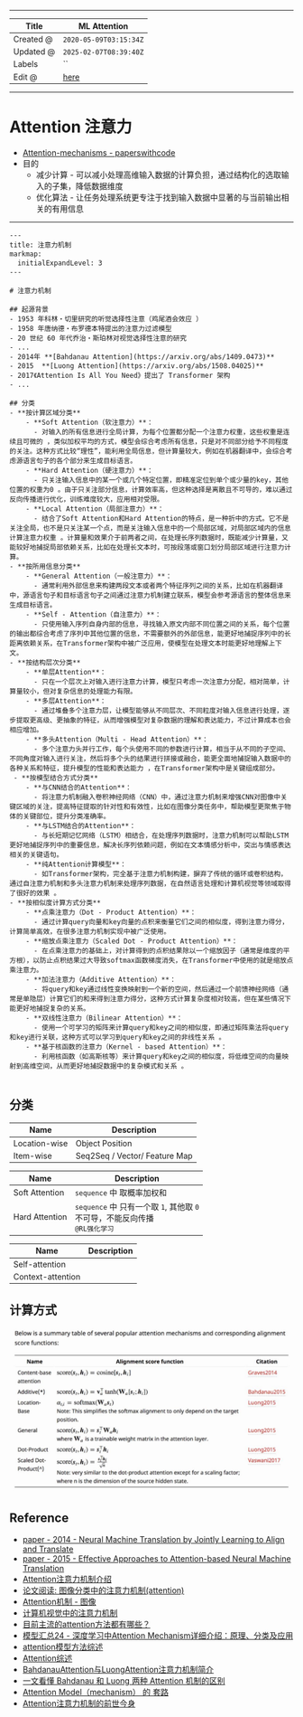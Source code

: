 -----

| Title     | ML Attention                                          |
| --------- | ----------------------------------------------------- |
| Created @ | `2020-05-09T03:15:34Z`                                |
| Updated @ | `2025-02-07T08:39:40Z`                                |
| Labels    | \`\`                                                  |
| Edit @    | [here](https://github.com/junxnone/aiwiki/issues/210) |

-----

# Attention 注意力

  - [Attention-mechanisms -
    paperswithcode](https://paperswithcode.com/methods/category/attention-mechanisms)
  - 目的
      - 减少计算 - 可以减小处理高维输入数据的计算负担，通过结构化的选取输入的子集，降低数据维度
      - 优化算法 - 让任务处理系统更专注于找到输入数据中显著的与当前输出相关的有用信息

-----

``` markmap
---
title: 注意力机制
markmap:
  initialExpandLevel: 3
---

# 注意力机制

## 起源背景
- 1953 年科林・切里研究的听觉选择性注意（鸡尾酒会效应 ）
- 1958 年唐纳德・布罗德本特提出的注意力过滤模型
- 20 世纪 60 年代乔治・斯珀林对视觉选择性注意的研究
- ...
- 2014年 **[Bahdanau Attention](https://arxiv.org/abs/1409.0473)** 
- 2015  **[Luong Attention](https://arxiv.org/abs/1508.04025)**
- 2017《Attention Is All You Need》提出了 Transformer 架构
- ...

## 分类
- **按计算区域分类**
    - **Soft Attention（软注意力）**：
      - 对输入的所有信息进行全局计算，为每个位置都分配一个注意力权重，这些权重是连续且可微的 ，类似加权平均的方式，模型会综合考虑所有信息，只是对不同部分给予不同程度的关注。这种方式比较“理性”，能利用全局信息，但计算量较大，例如在机器翻译中，会综合考虑源语言句子的各个部分来生成目标语言。
    - **Hard Attention（硬注意力）**：
      - 只关注输入信息中的某一个或几个特定位置，即精准定位到单个或少量的key，其他位置的权重为0 。由于只关注部分信息，计算效率高，但这种选择是离散且不可导的，难以通过反向传播进行优化，训练难度较大，应用相对受限。
    - **Local Attention（局部注意力）**：
      - 结合了Soft Attention和Hard Attention的特点，是一种折中的方式。它不是关注全局，也不是只关注某一个点，而是关注输入信息中的一个局部区域，对局部区域内的信息计算注意力权重 。计算量和效果介于前两者之间，在处理长序列数据时，既能减少计算量，又能较好地捕捉局部依赖关系，比如在处理长文本时，可按段落或窗口划分局部区域进行注意力计算。
- **按所用信息分类**
    - **General Attention（一般注意力）**：
      - 通常利用外部信息来构建两段文本或者两个特征序列之间的关系，比如在机器翻译中，源语言句子和目标语言句子之间通过注意力机制建立联系，模型会参考源语言的整体信息来生成目标语言。
    - **Self - Attention（自注意力）**：
      - 只使用输入序列自身内部的信息，寻找输入原文内部不同位置之间的关系，每个位置的输出都综合考虑了序列中其他位置的信息，不需要额外的外部信息，能更好地捕捉序列中的长距离依赖关系，在Transformer架构中被广泛应用，使模型在处理文本时能更好地理解上下文。
- **按结构层次分类**
    - **单层Attention**：
      - 只在一个层次上对输入进行注意力计算，模型只考虑一次注意力分配，相对简单，计算量较小，但对复杂信息的处理能力有限。
    - **多层Attention**：
      - 通过堆叠多个注意力层，让模型能够从不同层次、不同粒度对输入信息进行处理，逐步提取更高级、更抽象的特征，从而增强模型对复杂数据的理解和表达能力，不过计算成本也会相应增加。
    - **多头Attention（Multi - Head Attention）**：
      - 多个注意力头并行工作，每个头使用不同的参数进行计算，相当于从不同的子空间、不同角度对输入进行关注，然后将多个头的结果进行拼接或融合，能更全面地捕捉输入数据中的各种关系和特征，提升模型的性能和表达能力 ，在Transformer架构中是关键组成部分。
 - **按模型结合方式分类**
    - **与CNN结合的Attention**：
      - 将注意力机制融入卷积神经网络（CNN）中，通过注意力机制来增强CNN对图像中关键区域的关注，提高特征提取的针对性和有效性，比如在图像分类任务中，帮助模型更聚焦于物体的关键部位，提升分类准确率。
    - **与LSTM结合的Attention**：
      - 与长短期记忆网络（LSTM）相结合，在处理序列数据时，注意力机制可以帮助LSTM更好地捕捉序列中的重要信息，解决长序列依赖问题，例如在文本情感分析中，突出与情感表达相关的关键语句。
    - **纯Attention计算模型**：
      - 如Transformer架构，完全基于注意力机制构建，摒弃了传统的循环或卷积结构，通过自注意力机制和多头注意力机制来处理序列数据，在自然语言处理和计算机视觉等领域取得了很好的效果 。
- **按相似度计算方式分类**
    - **点乘注意力（Dot - Product Attention）**：
      - 通过计算query向量和key向量的点积来衡量它们之间的相似度，得到注意力得分，计算简单高效，在很多注意力机制实现中被广泛使用。
    - **缩放点乘注意力（Scaled Dot - Product Attention）**：
      - 在点乘注意力的基础上，对计算得到的点积结果除以一个缩放因子（通常是维度的平方根），以防止点积结果过大导致softmax函数梯度消失，在Transformer中使用的就是缩放点乘注意力。
    - **加法注意力（Additive Attention）**：
      - 将query和key通过线性变换映射到一个新的空间，然后通过一个前馈神经网络（通常是单隐层）计算它们的和来得到注意力得分，这种方式计算复杂度相对较高，但在某些情况下能更好地捕捉复杂的关系。
    - **双线性注意力（Bilinear Attention）**：
      - 使用一个可学习的矩阵来计算query和key之间的相似度，即通过矩阵乘法将query和key进行关联，这种方式可以学习到query和key之间的非线性关系 。
    - **基于核函数的注意力（Kernel - based Attention）**：
      - 利用核函数（如高斯核等）来计算query和key之间的相似度，将低维空间的向量映射到高维空间，从而更好地捕捉数据中的复杂模式和关系 。 


```

## 分类

| Name          | Description                   |
| ------------- | ----------------------------- |
| Location-wise | Object Position               |
| Item-wise     | Seq2Seq / Vector/ Feature Map |

| Name           | Description                                                  |
| -------------- | ------------------------------------------------------------ |
| Soft Attention | `sequence` 中 取概率加权和                                          |
| Hard Attention | `sequence` 中 只有一个取 `1`, 其他取 `0` <br>不可导，不能反向传播<br> `@RL强化学习` |

| Name              | Description |
| ----------------- | ----------- |
| Self-attention    |             |
| Context-attention |             |

## 计算方式

![image](media/2a507e992ef76037a97755a5b43ef97404244658.png)

## Reference

  - [paper - 2014 - Neural Machine Translation by Jointly Learning to
    Align and Translate](https://arxiv.org/abs/1409.0473)
  - [paper - 2015 - Effective Approaches to Attention-based Neural
    Machine Translation](https://arxiv.org/abs/1508.04025)
  - [Attention注意力机制介绍](https://www.cnblogs.com/hiyoung/p/9860561.html)
  - [论文阅读:
    图像分类中的注意力机制(attention)](https://blog.csdn.net/Wayne2019/article/details/78488142)
  - [Attention机制 -
    图像](https://blog.csdn.net/weixin_41923961/article/details/81516589?utm_source=copy)
  - [计算机视觉中的注意力机制](https://zhuanlan.zhihu.com/p/32928645)
  - [目前主流的attention方法都有哪些？](https://www.zhihu.com/question/68482809)
  - [模型汇总24 - 深度学习中Attention
    Mechanism详细介绍：原理、分类及应用](https://zhuanlan.zhihu.com/p/31547842)
  - [attention模型方法综述](https://zhuanlan.zhihu.com/p/37835894)
  - [Attention综述](https://zhuanlan.zhihu.com/p/62136754)
  - [BahdanauAttention与LuongAttention注意力机制简介](https://blog.csdn.net/u010960155/article/details/82853632)
  - [一文看懂 Bahdanau 和 Luong 两种 Attention
    机制的区别](https://zhuanlan.zhihu.com/p/129316415)
  - [Attention Model（mechanism） 的
    套路](https://blog.csdn.net/bvl10101111/article/details/78470716)
  - [Attention注意力机制的前世今身](https://blog.csdn.net/c9Yv2cf9I06K2A9E/article/details/107010733)
